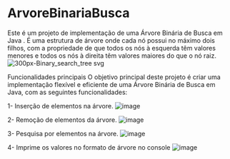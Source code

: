 # ArvoreBinariaBusca
Este é um projeto de implementação de uma Árvore Binária de Busca em Java . É uma estrutura de árvore onde cada nó possui no máximo dois filhos, com a propriedade de que todos os nós à esquerda têm valores menores e todos os nós à direita têm valores maiores do que o nó raiz.
![300px-Binary_search_tree svg](https://github.com/CauaBrito01/ArvoreBinariaBusca/assets/102918321/1984cbe1-fab2-4644-b05e-175710a5bec7)

Funcionalidades principais
O objetivo principal deste projeto é criar uma implementação flexível e eficiente de uma Árvore Binária de Busca em Java, com as seguintes funcionalidades:

1- Inserção de elementos na árvore.
![image](https://github.com/CauaBrito01/ArvoreBinariaBusca/assets/102918321/655a2257-c4cd-4c5b-870d-2f6ce4226440)

2- Remoção de elementos da árvore.
![image](https://github.com/CauaBrito01/ArvoreBinariaBusca/assets/102918321/0bb3aae9-ddcc-4f7b-83de-d7aea092158e)

3- Pesquisa por elementos na árvore.
![image](https://github.com/CauaBrito01/ArvoreBinariaBusca/assets/102918321/be0101c6-3d38-460f-aa4c-e6ecedac27b4)

4- Imprime os valores no formato de árvore no console
![image](https://github.com/CauaBrito01/ArvoreBinariaBusca/assets/102918321/0b82fa4b-4713-4c51-ae93-df3c6c269a6f)




